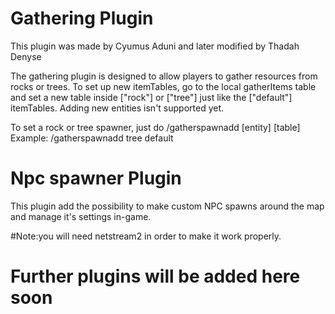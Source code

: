 # Gathering Plugin
This plugin was made by Cyumus Aduni and later modified by Thadah Denyse

The gathering plugin is designed to allow players to gather resources from rocks or trees. To set up new itemTables, go to the local gatherItems table and set a new table inside ["rock"] or ["tree"] just like the ["default"] itemTables. Adding new entities isn't supported yet.

To set a rock or tree spawner, just do /gatherspawnadd [entity] [table]
Example: 
/gatherspawnadd tree default

# Npc spawner Plugin
This plugin add the possibility to make custom NPC spawns around the map and manage it's settings in-game.


#Note:you will need netstream2 in order to make it work properly.

# Further plugins will be added here soon
